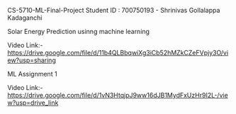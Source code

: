 CS-5710-ML-Final-Project
Student ID : 700750193 - Shrinivas Gollalappa Kadaganchi

Solar Energy Prediction usinng machine learning

Video Link:- https://drive.google.com/file/d/11b4QLBbqwiXg3iCb52hMZkCZeFVpjy3O/view?usp=sharing

ML Assignment 1 

Video Link:- https://drive.google.com/file/d/1vN3HtqjpJ9ww16dJB1MydFxUzHr9I2L-/view?usp=drive_link
